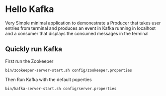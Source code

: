 # Hello Kafka

Very Simple minimal application to demonestrate a Producer that takes user entries from terminal and produces an event in Kafka running in localhost
and a consumer that displays the consumed messages in the terminal

## Quickly run Kafka
First run the Zookeeper
```
bin/zookeeper-server-start.sh config/zookeeper.properties
```
Then Run Kafka with the default poperties
```
bin/kafka-server-start.sh config/server.properties
```
